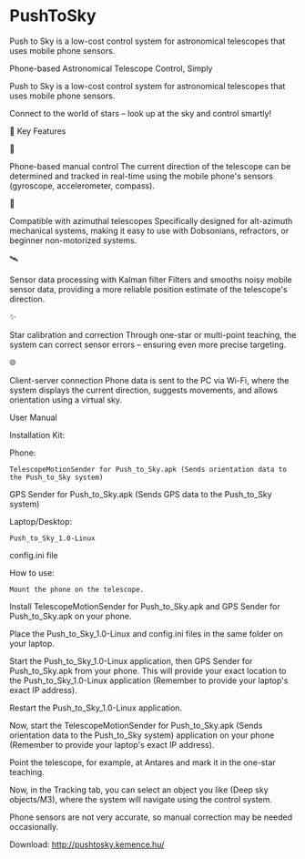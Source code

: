 # PushToSky
Push to Sky is a low-cost control system for astronomical telescopes that uses mobile phone sensors.

Phone-based Astronomical Telescope Control, Simply 

Push to Sky is a low-cost control system for astronomical telescopes that uses mobile phone sensors. 

Connect to the world of stars – look up at the sky and control smartly! 

🌟 Key Features

📱 

Phone-based manual control The current direction of the telescope can be determined and tracked in real-time using the mobile phone's sensors (gyroscope, accelerometer, compass). 

🎯 

Compatible with azimuthal telescopes Specifically designed for alt-azimuth mechanical systems, making it easy to use with Dobsonians, refractors, or beginner non-motorized systems. 

🛰️ 

Sensor data processing with Kalman filter Filters and smooths noisy mobile sensor data, providing a more reliable position estimate of the telescope's direction. 

✨ 

Star calibration and correction Through one-star or multi-point teaching, the system can correct sensor errors – ensuring even more precise targeting. 

🌐 

Client-server connection Phone data is sent to the PC via Wi-Fi, where the system displays the current direction, suggests movements, and allows orientation using a virtual sky. 

User Manual 

Installation Kit: 

Phone: 

    TelescopeMotionSender for Push_to_Sky.apk (Sends orientation data to the Push_to_Sky system) 

GPS Sender for Push_to_Sky.apk (Sends GPS data to the Push_to_Sky system) 

Laptop/Desktop: 

    Push_to_Sky_1.0-Linux 

config.ini file 

How to use: 

    Mount the phone on the telescope. 

Install TelescopeMotionSender for Push_to_Sky.apk and GPS Sender for Push_to_Sky.apk on your phone. 

Place the Push_to_Sky_1.0-Linux and config.ini files in the same folder on your laptop. 

Start the Push_to_Sky_1.0-Linux application, then GPS Sender for Push_to_Sky.apk from your phone. This will provide your exact location to the Push_to_Sky_1.0-Linux application (Remember to provide your laptop's exact IP address). 

Restart the Push_to_Sky_1.0-Linux application. 

Now, start the TelescopeMotionSender for Push_to_Sky.apk (Sends orientation data to the Push_to_Sky system) application on your phone (Remember to provide your laptop's exact IP address). 

Point the telescope, for example, at Antares and mark it in the one-star teaching. 

Now, in the Tracking tab, you can select an object you like (Deep sky objects/M3), where the system will navigate using the control system. 

Phone sensors are not very accurate, so manual correction may be needed occasionally. 

Download: http://pushtosky.kemence.hu/
